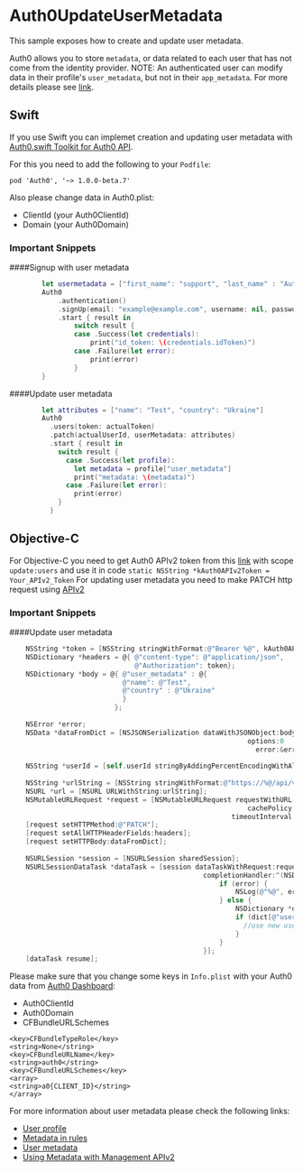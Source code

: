 # Auth0UpdateUserMetadata
This sample exposes how to create and update user metadata.

Auth0 allows you to store `metadata`, or data related to each user that has not come from the identity provider.
NOTE: An authenticated user can modify data in their profile's `user_metadata`, but not in their `app_metadata`. For more details please see [link](https://auth0.com/docs/metadata).

## Swift
If you use Swift you can implemet creation and updating user metadata with [Auth0.swift Toolkit for Auth0 API](https://github.com/auth0/Auth0.swift).

For this you need to add the following to your `Podfile`:
```
pod 'Auth0', '~> 1.0.0-beta.7'
```

Also please change data in Auth0.plist:
- ClientId (your Auth0ClientId)
- Domain (your Auth0Domain)

### Important Snippets
####Signup with user metadata
```swift
        let usermetadata = ["first_name": "support", "last_name" : "Auth0", "age" : "29"]
        Auth0
            .authentication()
            .signUp(email: "example@example.com", username: nil, password: "examplePassword", connection: "Username-Password-Authentication", userMetadata: usermetadata)
            .start { result in
                switch result {
                case .Success(let credentials):
                    print("id_token: \(credentials.idToken)")
                case .Failure(let error):
                    print(error)
                }
        }
```

####Update user metadata
```Swift
        let attributes = ["name": "Test", "country": "Ukraine"]
        Auth0
          .users(token: actualToken)
          .patch(actualUserId, userMetadata: attributes)
          .start { result in
            switch result {
              case .Success(let profile):
                let metadata = profile["user_metadata"]
                print("metadata: \(metadata)")
              case .Failure(let error):
                print(error)
            }
          }
```

## Objective-C
For Objective-C you need to get Auth0 APIv2 token from this [link](https://auth0.com/docs/api/management/v2/tokens)
with scope `update:users` and use it in code
`static NSString *kAuth0APIv2Token = Your_APIv2_Token`
For updating user metadata you need to make PATCH http request using [APIv2](https://auth0.com/docs/api/management/v2#!/Users/patch_users_by_id)

### Important Snippets
####Update user metadata
```Objective-C
    NSString *token = [NSString stringWithFormat:@"Bearer %@", kAuth0APIv2Token];
    NSDictionary *headers = @{ @"content-type": @"application/json",
                               @"Authorization": token};
    NSDictionary *body = @{ @"user_metadata" : @{
                            @"name": @"Test",
                            @"country" : @"Ukraine"
                            }
                          };
    
    NSError *error;
    NSData *dataFromDict = [NSJSONSerialization dataWithJSONObject:body
                                                           options:0
                                                             error:&error];
    
    NSString *userId = [self.userId stringByAddingPercentEncodingWithAllowedCharacters:[NSCharacterSet alphanumericCharacterSet]];
    
    NSString *urlString = [NSString stringWithFormat:@"https://%@/api/v2/users/%@", [NSBundle mainBundle].infoDictionary[@"Auth0Domain"], userId];
    NSURL *url = [NSURL URLWithString:urlString];
    NSMutableURLRequest *request = [NSMutableURLRequest requestWithURL:url
                                                           cachePolicy:NSURLRequestUseProtocolCachePolicy
                                                       timeoutInterval:10.0];
    [request setHTTPMethod:@"PATCH"];
    [request setAllHTTPHeaderFields:headers];
    [request setHTTPBody:dataFromDict];
    
    NSURLSession *session = [NSURLSession sharedSession];
    NSURLSessionDataTask *dataTask = [session dataTaskWithRequest:request
                                                completionHandler:^(NSData *data, NSURLResponse *response, NSError *error) {
                                                    if (error) {
                                                        NSLog(@"%@", error);
                                                    } else {
                                                        NSDictionary *dict = [NSJSONSerialization JSONObjectWithData:data options:NSJSONReadingAllowFragments error:&error];
                                                        if (dict[@"user_metadata"]) {
                                                          //use new user metadata if needed
                                                        }
                                                    }
                                                }];
    [dataTask resume];

```

Please make sure that you change some keys in `Info.plist` with your Auth0 data from [Auth0 Dashboard](https://manage.auth0.com/#/applications):
- Auth0ClientId
- Auth0Domain
- CFBundleURLSchemes
```
<key>CFBundleTypeRole</key>
<string>None</string>
<key>CFBundleURLName</key>
<string>auth0</string>
<key>CFBundleURLSchemes</key>
<array>
<string>a0{CLIENT_ID}</string>
</array>
```
For more information about user metadata please check the following links:
- [User profile](https://auth0.com/docs/user-profile)
- [Metadata in rules](https://auth0.com/docs/rules/metadata-in-rules)
- [User metadata](https://auth0.com/docs/metadata)
- [Using Metadata with Management APIv2](https://auth0.com/docs/metadata/apiv2)
